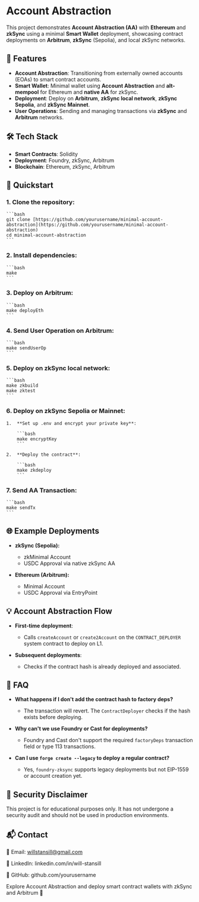 # Account Abstraction

This project demonstrates **Account Abstraction (AA)** with **Ethereum** and **zkSync** using a minimal **Smart Wallet** deployment, showcasing contract deployments on **Arbitrum**, **zkSync** (Sepolia), and local zkSync networks.

## 🚀 Features

-   **Account Abstraction**: Transitioning from externally owned accounts (EOAs) to smart contract accounts.
-   **Smart Wallet**: Minimal wallet using **Account Abstraction** and **alt-mempool** for Ethereum and **native AA** for zkSync.
-   **Deployment**: Deploy on **Arbitrum**, **zkSync local network**, **zkSync Sepolia**, and **zkSync Mainnet**.
-   **User Operations**: Sending and managing transactions via **zkSync** and **Arbitrum** networks.

## 🛠 Tech Stack

-   **Smart Contracts**: Solidity
-   **Deployment**: Foundry, zkSync, Arbitrum
-   **Blockchain**: Ethereum, zkSync, Arbitrum

## 🚀 Quickstart

### 1.  **Clone the repository**:

    ```bash
    git clone [https://github.com/yourusername/minimal-account-abstraction](https://github.com/yourusername/minimal-account-abstraction)
    cd minimal-account-abstraction
    ```

### 2.  **Install dependencies**:

    ```bash
    make
    ```

### 3.  **Deploy on Arbitrum**:

    ```bash
    make deployEth
    ```

### 4.  **Send User Operation on Arbitrum**:

    ```bash
    make sendUserOp
    ```

### 5.  **Deploy on zkSync local network**:

    ```bash
    make zkbuild
    make zktest
    ```

### 6.  **Deploy on zkSync Sepolia or Mainnet**:

    1.  **Set up .env and encrypt your private key**:

        ```bash
        make encryptKey
        ```

    2.  **Deploy the contract**:

        ```bash
        make zkdeploy
        ```

### 7.  **Send AA Transaction**:

    ```bash
    make sendTx
    ```

## 🌐 Example Deployments

-   **zkSync (Sepolia):**

    -   zkMinimal Account
    -   USDC Approval via native zkSync AA

-   **Ethereum (Arbitrum):**

    -   Minimal Account
    -   USDC Approval via EntryPoint

## 💡 Account Abstraction Flow

-   **First-time deployment**:

    -   Calls `createAccount` or `create2Account` on the `CONTRACT_DEPLOYER` system contract to deploy on L1.

-   **Subsequent deployments**:

    -   Checks if the contract hash is already deployed and associated.

## 📝 FAQ

-   **What happens if I don't add the contract hash to factory deps?**

    -   The transaction will revert. The `ContractDeployer` checks if the hash exists before deploying.

-   **Why can't we use Foundry or Cast for deployments?**

    -   Foundry and Cast don't support the required `factoryDeps` transaction field or type 113 transactions.

-   **Can I use `forge create --legacy` to deploy a regular contract?**

    -   Yes, `foundry-zksync` supports legacy deployments but not EIP-1559 or account creation yet.

## 🔐 Security Disclaimer

This project is for educational purposes only. It has not undergone a security audit and should not be used in production environments.

## 📬 Contact

📧 Email: willstansill@gmail.com

💼 LinkedIn: linkedin.com/in/will-stansill

🐙 GitHub: github.com/yourusername

Explore Account Abstraction and deploy smart contract wallets with zkSync and Arbitrum 🚀
